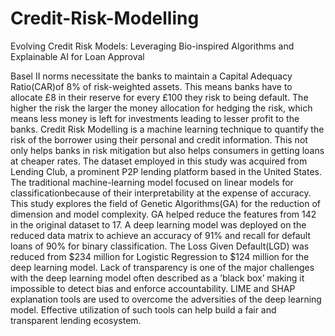 # Credit-Risk-Modelling
Evolving Credit Risk Models: Leveraging Bio-inspired Algorithms and Explainable AI for Loan Approval

  Basel II norms necessitate the banks to maintain a Capital Adequacy Ratio(CAR)of 8% of risk-weighted assets. This means banks have to allocate £8 in their reserve
for every £100 they risk to being default. The higher the risk the larger the money allocation for hedging the risk, which means less money is left for investments leading to lesser
profit to the banks. Credit Risk Modelling is a machine learning technique to quantify the risk of the borrower using their personal and credit information. This not only helps
banks in risk mitigation but also helps consumers in getting loans at cheaper rates. The dataset employed in this study was acquired from Lending Club, a prominent P2P lending
platform based in the United States.
The traditional machine-learning model focused on linear models for classificationbecause of their interpretability at the expense of accuracy. This study explores the field
of Genetic Algorithms(GA) for the reduction of dimension and model complexity. GA helped reduce the features from 142 in the original dataset to 17. A deep learning model
was deployed on the reduced data matrix to achieve an accuracy of 91% and recall for default loans of 90% for binary classification. The Loss Given Default(LGD) was reduced
from $234 million for Logistic Regression to $124 million for the deep learning model. Lack of transparency is one of the major challenges with the deep learning model often
described as a ’black box’ making it impossible to detect bias and enforce accountability. LIME and SHAP explanation tools are used to overcome the adversities of the deep
learning model. Effective utilization of such tools can help build a fair and transparent lending ecosystem.
